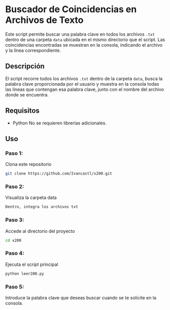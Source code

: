# Buscador de Coincidencias en Archivos de Texto

Este script permite buscar una palabra clave en todos los archivos `.txt` dentro de una carpeta `data` ubicada en el mismo directorio que el script. Las coincidencias encontradas se muestran en la consola, indicando el archivo y la línea correspondiente.

## Descripción

El script recorre todos los archivos `.txt` dentro de la carpeta `data`, busca la palabra clave proporcionada por el usuario y muestra en la consola todas las líneas que contengan esa palabra clave, junto con el nombre del archivo donde se encuentra.

## Requisitos

- Python 
No se requieren librerías adicionales.

## Uso

### **Paso 1:**
Clona este repositorio
```bash
git clone https://github.com/Ivancastl/x200.git
```

### **Paso 2:**
Visualiza la carpeta data
```bash
Dentro, integra los archivos txt
```

### **Paso 3:**
Accede al directorio del proyecto
```bash
cd x200
```

### **Paso 4:**
Ejecuta el script principal
```bash
python leer200.py
```

### **Paso 5:**
Introduce la palabra clave que deseas buscar cuando se te solicite en la consola.
